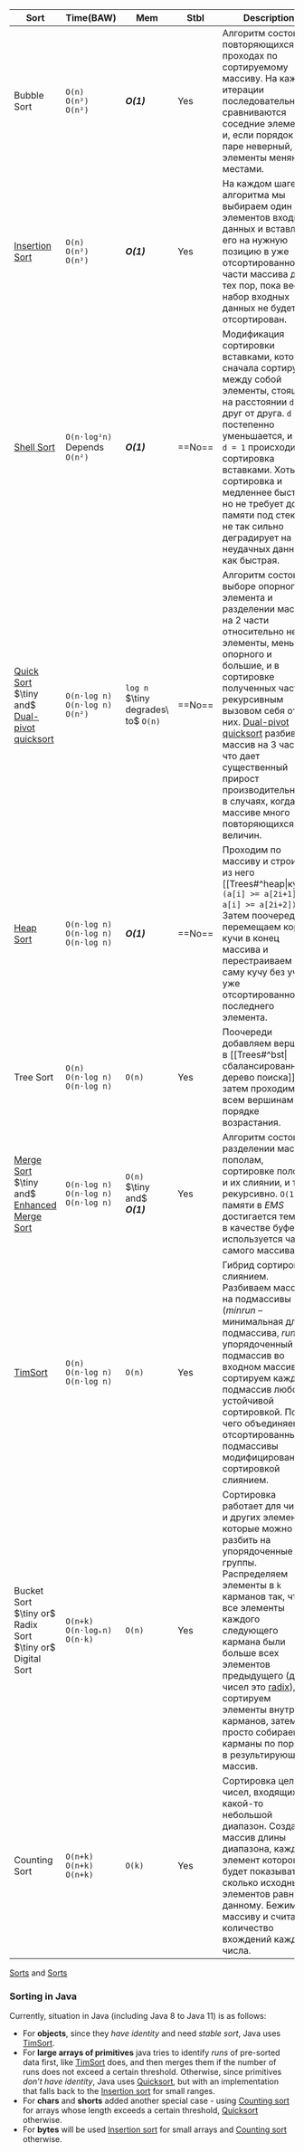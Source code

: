 
| Sort                                                                                                                                                                                                                                                                                                                                                                                                                                                                                                                                                                                | Time(BAW)                                    | Mem                                    | Stbl   | Description                                                                                                                                                                                                                                                                                                                                                                                                                                                                    |
| ----------------------------------------------------------------------------------------------------------------------------------------------------------------------------------------------------------------------------------------------------------------------------------------------------------------------------------------------------------------------------------------------------------------------------------------------------------------------------------------------------------------------------------------------------------------------------------- | -------------------------------------------- | -------------------------------------- | ------ | ------------------------------------------------------------------------------------------------------------------------------------------------------------------------------------------------------------------------------------------------------------------------------------------------------------------------------------------------------------------------------------------------------------------------------------------------------------------------------ |
| Bubble Sort                                                                                                                                                                                                                                                                                                                                                                                                                                                                                                                                                                         | `O(n)`<br>`O(n²)`<br>`O(n²)`                 | ***O(1)***                             | Yes    | Алгоритм состоит в повторяющихся проходах по сортируемому массиву. На каждой итерации последовательно сравниваются соседние элементы, и, если порядок в паре неверный, то элементы меняются местами.                                                                                                                                                                                                                                                                           |
| [Insertion Sort](https://ru.wikipedia.org/wiki/%D0%A1%D0%BE%D1%80%D1%82%D0%B8%D1%80%D0%BE%D0%B2%D0%BA%D0%B0_%D0%B2%D1%81%D1%82%D0%B0%D0%B2%D0%BA%D0%B0%D0%BC%D0%B8)                                                                                                                                                                                                                                                                                                                                                                                                                 | `O(n)`<br>`O(n²)`<br>`O(n²)`                 | ***O(1)***                             | Yes    | На каждом шаге алгоритма мы выбираем один из элементов входных данных и вставляем его на нужную позицию в уже отсортированной части массива до тех пор, пока весь набор входных данных не будет отсортирован.                                                                                                                                                                                                                                                                  |
| [Shell Sort](https://ru.wikipedia.org/wiki/%D0%A1%D0%BE%D1%80%D1%82%D0%B8%D1%80%D0%BE%D0%B2%D0%BA%D0%B0_%D0%A8%D0%B5%D0%BB%D0%BB%D0%B0)                                                                                                                                                                                                                                                                                                                                                                                                                                             | `O(n·log²n)`<br>Depends<br>`O(n²)`           | ***O(1)***                             | ==No== | Модификация сортировки вставками, которая сначала сортирует между собой элементы, стоящие на расстоянии `d` друг от друга. `d` постепенно уменьшается, и при `d = 1` происходит сортировка вставками. Хоть сортировка и медленнее быстрой, но не требует доп. памяти под стек и не так сильно деградирует на неудачных данных, как быстрая.                                                                                                                                    |
| [Quick Sort](https://ru.wikipedia.org/wiki/%D0%91%D1%8B%D1%81%D1%82%D1%80%D0%B0%D1%8F_%D1%81%D0%BE%D1%80%D1%82%D0%B8%D1%80%D0%BE%D0%B2%D0%BA%D0%B0)<br>$\tiny and$<br>[Dual-pivot quicksort](https://stackoverflow.com/questions/20917617/whats-the-difference-of-dual-pivot-quick-sort-and-quick-sort)                                                                                                                                                                                                                                                                             | `O(n·log n)`<br>`O(n·log n)`<br>`O(n²)`      | `log n`<br>$\tiny degrades\ to$ `O(n)` | ==No== | Алгоритм состоит в выборе опорного элемента и разделении массива на 2 части относительно него: элементы, меньшие опорного и большие, и в сортировке полученных частей рекурсивным вызовом себя от них. [Dual-pivot quicksort](https://stackoverflow.com/questions/20917617/whats-the-difference-of-dual-pivot-quick-sort-and-quick-sort) разбивает массив на 3 части, что дает существенный прирост производительности в случаях, когда в массиве много повторяющихся величин. |
| [Heap Sort](https://ru.wikipedia.org/wiki/%D0%9F%D0%B8%D1%80%D0%B0%D0%BC%D0%B8%D0%B4%D0%B0%D0%BB%D1%8C%D0%BD%D0%B0%D1%8F_%D1%81%D0%BE%D1%80%D1%82%D0%B8%D1%80%D0%BE%D0%B2%D0%BA%D0%B0)                                                                                                                                                                                                                                                                                                                                                                                              | `O(n·log n)`<br>`O(n·log n)`<br>`O(n·log n)` | ***O(1)***                             | ==No== | Проходим по массиву и строим из него [[Trees#^heap\|кучу]] `(a[i] >= a[2i+1] && a[i] >= a[2i+2])`. Затем поочереди перемещаем корень кучи в конец массива и перестраиваем саму кучу без учета уже отсортированного последнего элемента.                                                                                                                                                                                                                                        |
| Tree Sort                                                                                                                                                                                                                                                                                                                                                                                                                                                                                                                                                                           | `O(n)`<br>`O(n·log n)`<br>`O(n·log n)`       | `O(n)`                                 | Yes    | Поочереди добавляем вершины в [[Trees#^bst\|сбалансированное дерево поиска]], затем проходим по всем вершинам в порядке возрастания.                                                                                                                                                                                                                                                                                                                                           |
| [Merge Sort](https://ru.wikipedia.org/wiki/%D0%A1%D0%BE%D1%80%D1%82%D0%B8%D1%80%D0%BE%D0%B2%D0%BA%D0%B0_%D1%81%D0%BB%D0%B8%D1%8F%D0%BD%D0%B8%D0%B5%D0%BC)<br>$\tiny and$<br>[Enhanced Merge Sort](https://neerc.ifmo.ru/wiki/index.php?title=C%D0%BE%D1%80%D1%82%D0%B8%D1%80%D0%BE%D0%B2%D0%BA%D0%B0_%D1%81%D0%BB%D0%B8%D1%8F%D0%BD%D0%B8%D0%B5%D0%BC_%D1%81_%D0%B8%D1%81%D0%BF%D0%BE%D0%BB%D1%8C%D0%B7%D0%BE%D0%B2%D0%B0%D0%BD%D0%B8%D0%B5%D0%BC_O\(1\)_%D0%B4%D0%BE%D0%BF%D0%BE%D0%BB%D0%BD%D0%B8%D1%82%D0%B5%D0%BB%D1%8C%D0%BD%D0%BE%D0%B9_%D0%BF%D0%B0%D0%BC%D1%8F%D1%82%D0%B8) | `O(n·log n)`<br>`O(n·log n)`<br>`O(n·log n)` | `O(n)`<br>$\tiny and$<br>***O(1)***    | Yes    | Алгоритм состоит в разделении массива пополам, сортировке половин и их слиянии, и так рекурсивно. `O(1)` по памяти в *EMS* достигается тем, что в качестве буфера используется часть самого массива.                                                                                                                                                                                                                                                                           |
| [TimSort](https://ru.wikipedia.org/wiki/Timsort)                                                                                                                                                                                                                                                                                                                                                                                                                                                                                                                                    | `O(n)`<br>`O(n·log n)`<br>`O(n·log n)`       | `O(n)`                                 | Yes    | Гибрид сортировки слиянием. Разбиваем массив на подмассивы (*minrun* – минимальная длина подмассива, *run* – упорядоченный подмассив во входном массиве) и сортируем каждый подмассив любой устойчивой сортировкой. После чего объединяем отсортированные подмассивы модифицированной сортировкой слиянием.                                                                                                                                                                    |
| Bucket Sort<br>$\tiny or$<br>Radix Sort<br>$\tiny or$<br>Digital Sort                                                                                                                                                                                                                                                                                                                                                                                                                                                                                                               | `O(n+k)`<br>`O(n·logₖn)`<br>`O(n·k)`         | `O(n)`                                 | Yes    | Сортировка работает для чисел и других элементов, которые можно разбить на упорядоченные группы. Распределяем элементы в `k` карманов так, чтоб все элементы каждого следующего кармана были больше всех элементов предыдущего (для чисел это [radix](https://en.wikipedia.org/wiki/Radix)), сортируем элементы внутри карманов, затем просто собираем карманы по порядку в результирующий массив.                                                                             |
| Counting Sort                                                                                                                                                                                                                                                                                                                                                                                                                                                                                                                                                                       | `O(n+k)`<br>`O(n+k)`<br>`O(n+k)`             | `O(k)`                                 | Yes    | Сортировка целых чисел, входящих в какой-то небольшой диапазон. Создаем массив длины диапазона, каждый элемент которого будет показывать, сколько исходных элементов равны данному. Бежим по массиву и считаем количество вхождений каждого числа.                                                                                                                                                                                                                             |
[Sorts](https://ru.wikipedia.org/wiki/%D0%90%D0%BB%D0%B3%D0%BE%D1%80%D0%B8%D1%82%D0%BC_%D1%81%D0%BE%D1%80%D1%82%D0%B8%D1%80%D0%BE%D0%B2%D0%BA%D0%B8) and [Sorts](https://neerc.ifmo.ru/wiki/index.php?title=%D0%A1%D0%BE%D1%80%D1%82%D0%B8%D1%80%D0%BE%D0%B2%D0%BA%D0%B8)
### Sorting in Java

Currently, situation in Java (including Java 8 to Java 11) is as follows:
- For **objects**, since they *have identity* and need *stable sort*, Java uses [TimSort](https://en.wikipedia.org/wiki/Timsort).
- For **large arrays of primitives** java tries to identify *runs* of pre-sorted data first, like [TimSort](https://en.wikipedia.org/wiki/Timsort) does, and then merges them if the number of runs does not exceed a certain threshold. Otherwise, since primitives *don’t have identity*, Java uses [Quicksort](https://en.wikipedia.org/wiki/Quicksort), but with an implementation that falls back to the [Insertion sort](https://en.wikipedia.org/wiki/Insertion_sort) for small ranges.
- For **chars** and **shorts** added another special case - using [Counting sort](https://en.wikipedia.org/wiki/Counting_sort) for arrays whose length exceeds a certain threshold, [Quicksort](https://en.wikipedia.org/wiki/Quicksort) otherwise.
- For **bytes** will be used [Insertion sort](https://en.wikipedia.org/wiki/Insertion_sort) for small arrays and [Counting sort](https://en.wikipedia.org/wiki/Counting_sort) otherwise.
